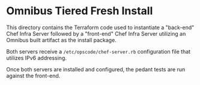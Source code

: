 # Omnibus Tiered Fresh Install

This directory contains the Terraform code used to instantiate a "back-end" Chef Infra Server followed by a "front-end" Chef Infra Server utilizing an Omnibus built artifact as the install package.

Both servers receive a `/etc/opscode/chef-server.rb` configuration file that utilizes IPv6 addressing.

Once both servers are installed and configured, the pedant tests are run against the front-end.
